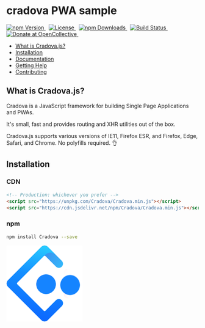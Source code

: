 # cradova PWA sample

<p>
	<a href="https://www.npmjs.com/package/Cradova">
		<img src="https://img.shields.io/npm/v/Cradova.svg" alt="npm Version" />
	</a>&nbsp;
	<a href="https://github.com/Cradova/Cradova.js/blob/next/LICENSE">
		<img src="https://img.shields.io/npm/l/Cradova.svg" alt="License" />
	</a>&nbsp;
	<a href="https://www.npmjs.com/package/Cradova">
		<img src="https://img.shields.io/npm/dm/Cradova.svg" alt="npm Downloads">
	</a>&nbsp;
	<a href="https://www.npmjs.com/package/Cradova">
		<img src="https://img.shields.io/travis/Cradova/Cradova.js/next.svg?colorB=brightgreen" alt="Build Status">
	</a>
    &nbsp;
	<a href="https://opencollective.com/Cradova">
		<img src="https://img.shields.io/opencollective/all/Cradova.svg?colorB=brightgreen" alt="Donate at OpenCollective">
	</a>&nbsp;
</p>

- [What is Cradova.js?](#what-is-Cradova?)
- [Installation](#installation)
- [Documentation](#documentation)
- [Getting Help](#getting-help)
- [Contributing](#building-Cradova-parkages)

## What is Cradova.js?

Cradova is a JavaScript framework for building Single Page Applications and PWAs.

It's small, fast and provides routing and XHR utilities out of the box.

Cradova.js supports various versions of IE11, Firefox ESR, and Firefox, Edge, Safari, and Chrome. No polyfills required. 👌

## Installation

### CDN

```html
<!-- Production: whichever you prefer -->
<script src="https://unpkg.com/Cradova/Cradova.min.js"></script>
<script src="https://cdn.jsdelivr.net/npm/Cradova/Cradova.min.js"></script>
```

### npm

```bash
npm install Cradova --save
```

<img src="cradova.png">
